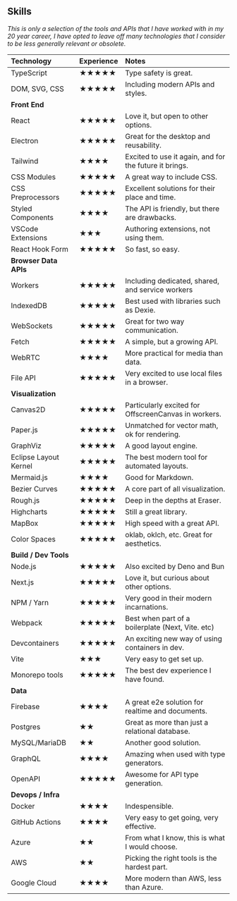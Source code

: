 ## Skills

_This is only a selection of the tools and APIs that I have worked with in my 20 year career, I have opted to leave off many technologies that I consider to be less generally relevant or obsolete._

| Technology            | Experience | Notes                                                  |
| :-------------------- | :--------- | :----------------------------------------------------- |
| TypeScript            | ★★★★★      | Type safety is great.                                  |
| DOM, SVG, CSS         | ★★★★★      | Including modern APIs and styles.                      |
| **Front End**         |            |                                                        |
| React                 | ★★★★★      | Love it, but open to other options.                    |
| Electron              | ★★★★★      | Great for the desktop and reusability.                 |
| Tailwind              | ★★★★       | Excited to use it again, and for the future it brings. |
| CSS Modules           | ★★★★★      | A great way to include CSS.                            |
| CSS Preprocessors     | ★★★★★      | Excellent solutions for their place and time.          |
| Styled Components     | ★★★★       | The API is friendly, but there are drawbacks.          |
| VSCode Extensions     | ★★★        | Authoring extensions, not using them.                  |
| React Hook Form       | ★★★★★      | So fast, so easy.                                      |
| **Browser Data APIs** |            |                                                        |
| Workers               | ★★★★★      | Including dedicated, shared, and service workers       |
| IndexedDB             | ★★★★★      | Best used with libraries such as Dexie.                |
| WebSockets            | ★★★★★      | Great for two way communication.                       |
| Fetch                 | ★★★★★      | A simple, but a growing API.                           |
| WebRTC                | ★★★★       | More practical for media than data.                    |
| File API              | ★★★★★      | Very excited to use local files in a browser.          |
| **Visualization**     |            |                                                        |
| Canvas2D              | ★★★★★      | Particularly excited for OffscreenCanvas in workers.   |
| Paper.js              | ★★★★★      | Unmatched for vector math, ok for rendering.           |
| GraphViz              | ★★★★★      | A good layout engine.                                  |
| Eclipse Layout Kernel | ★★★★★      | The best modern tool for automated layouts.            |
| Mermaid.js            | ★★★★       | Good for Markdown.                                     |
| Bezier Curves         | ★★★★★      | A core part of all visualization.                      |
| Rough.js              | ★★★★★      | Deep in the depths at Eraser.                          |
| Highcharts            | ★★★★★      | Still a great library.                                 |
| MapBox                | ★★★★★      | High speed with a great API.                           |
| Color Spaces          | ★★★★★      | oklab, oklch, etc. Great for aesthetics.               |
| **Build / Dev Tools** |            |                                                        |
| Node.js               | ★★★★★      | Also excited by Deno and Bun                           |
| Next.js               | ★★★★★      | Love it, but curious about other options.              |
| NPM / Yarn            | ★★★★★      | Very good in their modern incarnations.                |
| Webpack               | ★★★★★      | Best when part of a boilerplate (Next, Vite. etc)      |
| Devcontainers         | ★★★★★      | An exciting new way of using containers in dev.        |
| Vite                  | ★★★        | Very easy to get set up.                               |
| Monorepo tools        | ★★★★★      | The best dev experience I have found.                  |
| **Data**              |            |                                                        |
| Firebase              | ★★★★       | A great e2e solution for realtime and documents.       |
| Postgres              | ★★         | Great as more than just a relational database.         |
| MySQL/MariaDB         | ★★         | Another good solution.                                 |
| GraphQL               | ★★★★       | Amazing when used with type generators.                |
| OpenAPI               | ★★★★★      | Awesome for API type generation.                       |
| **Devops / Infra**    |            |                                                        |
| Docker                | ★★★★       | Indespensible.                                         |
| GitHub Actions        | ★★★★       | Very easy to get going, very effective.                |
| Azure                 | ★★         | From what I know, this is what I would choose.         |
| AWS                   | ★★         | Picking the right tools is the hardest part.           |
| Google Cloud          | ★★★★       | More modern than AWS, less than Azure.                 |
